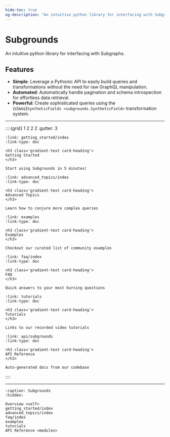 ```yaml
---
hide-toc: true
og-description: "An intuitive python library for interfacing with Subgraphs"
---
```


# Subgrounds

An intuitive python library for interfacing with Subgraphs.

## Features
- **Simple**: Leverage a Pythonic API to easily build queries and transformations without the need for raw GraphQL manipulation.
- **Automated**: Automatically handle pagination and schema introspection for effortless data retrieval.
- **Powerful**: Create sophisticated queries using the {class}`SyntheticFields <subgrounds.SyntheticField>` transformation system.

---

::::{grid} 1 2 2 2
:gutter: 3

```{grid-item-card}
:link: getting_started/index
:link-type: doc

<h3 class='gradient-text card-heading'>
Getting Started
</h3>

Start using Subgrounds in 5 minutes!
```

```{grid-item-card}
:link: advanced_topics/index
:link-type: doc

<h3 class='gradient-text card-heading'>
Advanced Topics
</h3>

Learn how to conjure more complex queries
```

```{grid-item-card}
:link: examples
:link-type: doc

<h3 class='gradient-text card-heading'>
Examples
</h3>

Checkout our curated list of community examples
```

```{grid-item-card}
:link: faq/index
:link-type: doc

<h3 class='gradient-text card-heading'>
FAQ
</h3>

Quick answers to your most burning questions
```

```{grid-item-card}
:link: tutorials
:link-type: doc

<h3 class='gradient-text card-heading'>
Tutorials
</h3>

Links to our recorded video tutorials
```

```{grid-item-card}
:link: api/subgrounds
:link-type: doc

<h3 class='gradient-text card-heading'>
API Reference
</h3>

Auto-generated docs from our codebase
```
::::

---


```{toctree}
:caption: Subgrounds
:hidden:

Overview <self>
getting_started/index
advanced_topics/index
faq/index
examples
tutorials
API Reference <modules>
```

<!-- ```{toctree}
:caption: Development
:hidden:

contributing
``` -->
